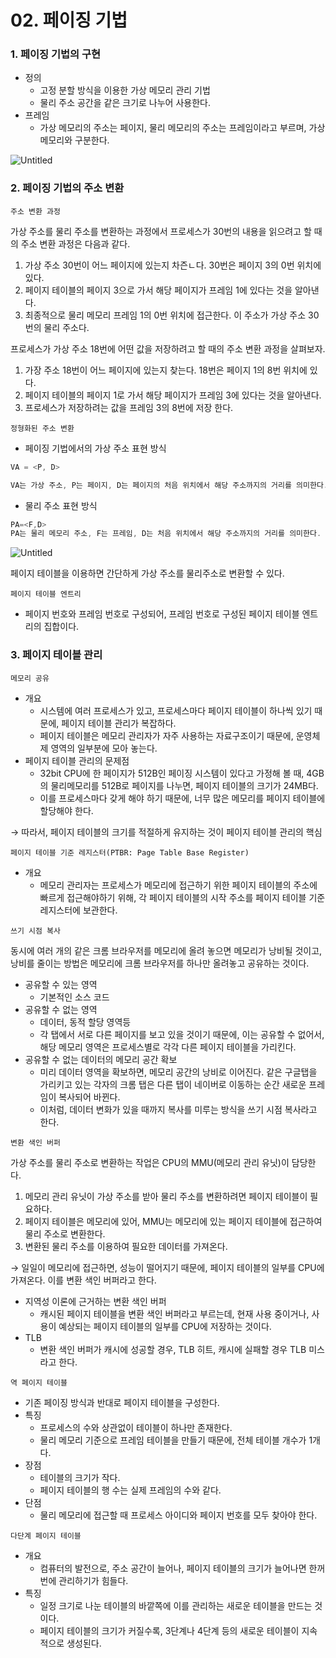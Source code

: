# 02. 페이징 기법

### 1. 페이징 기법의 구현

- 정의
  - 고정 분할 방식을 이용한 가상 메모리 관리 기법
  - 물리 주소 공간을 같은 크기로 나누어 사용한다.
- 프레임
  - 가상 메모리의 주소는 페이지, 물리 메모리의 주소는 프레임이라고 부르며, 가상 메모리와 구분한다.

![Untitled](https://prod-files-secure.s3.us-west-2.amazonaws.com/97b0a30a-7067-4d35-bb63-7f2fabc35aa6/ebadde2e-39fa-4b5f-8dd2-6523fac2bff7/Untitled.png)

### 2. 페이징 기법의 주소 변환

`주소 변환 과정`

가상 주소를 물리 주소를 변환하는 과정에서 프로세스가 30번의 내용을 읽으려고 할 때의 주소 변환 과정은 다음과 같다.

1. 가상 주소 30번이 어느 페이지에 있는지 차즌ㄴ다. 30번은 페이지 3의 0번 위치에 있다.
2. 페이지 테이블의 페이지 3으로 가서 해당 페이지가 프레임 1에 있다는 것을 알아낸다.
3. 최종적으로 물리 메모리 프레임 1의 0번 위치에 접근한다. 이 주소가 가상 주소 30번의 물리 주소다.

프로세스가 가상 주소 18번에 어떤 값을 저장하려고 할 때의 주소 변환 과정을 살펴보자.

1. 가장 주소 18번이 어느 페이지에 있는지 찾는다. 18번은 페이지 1의 8번 위치에 있다.
2. 페이지 테이블의 페이지 1로 가서 해당 페이지가 프레임 3에 있다는 것을 알아낸다.
3. 프로세스가 저장하려는 값을 프레임 3의 8번에 저장 한다.

`정형화된 주소 변환`

- 페이징 기법에서의 가상 주소 표현 방식

```jsx
VA = <P, D>

VA는 가상 주소, P는 페이지, D는 페이지의 처음 위치에서 해당 주소까지의 거리를 의미한다.
```

- 물리 주소 표현 방식

```jsx
PA=<F,D>
PA는 물리 메모리 주소, F는 프레임, D는 처음 위치에서 해당 주소까지의 거리를 의미한다.
```

![Untitled](https://prod-files-secure.s3.us-west-2.amazonaws.com/97b0a30a-7067-4d35-bb63-7f2fabc35aa6/d17cfcd6-d591-4779-8322-7bc2fecb0125/Untitled.png)

페이지 테이블을 이용하면 간단하게 가상 주소를 물리주소로 변환할 수 있다.

`페이지 테이블 엔트리`

- 페이지 번호와 프레임 번호로 구성되어, 프레임 번호로 구성된 페이지 테이블 엔트리의 집합이다.

### 3. 페이지 테이블 관리

`메모리 공유`

- 개요
  - 시스템에 여러 프로세스가 있고, 프로세스마다 페이지 테이블이 하나씩 있기 때문에, 페이지 테이블 관리가 복잡하다.
  - 페이지 테이블은 메모리 관리자가 자주 사용하는 자료구조이기 때문에, 운영체제 영역의 일부분에 모아 놓는다.
- 페이지 테이블 관리의 문제점
  - 32bit CPU에 한 페이지가 512B인 페이징 시스템이 있다고 가정해 볼 때, 4GB의 물리메모리를 512B로 페이지를 나누면, 페이지 테이블의 크기가 24MB다.
  - 이를 프로세스마다 갖게 해야 하기 때문에, 너무 많은 메모리를 페이지 테이블에 할당해야 한다.

→ 따라서, 페이지 테이블의 크기를 적절하게 유지하는 것이 페이지 테이블 관리의 핵심

`페이지 테이블 기준 레지스터(PTBR: Page Table Base Register)`

- 개요
  - 메모리 관리자는 프로세스가 메모리에 접근하기 위한 페이지 테이블의 주소에 빠르게 접근해야하기 위해, 각 페이지 테이블의 시작 주소를 페이지 테이블 기준 레지스터에 보관한다.

`쓰기 시점 복사`

동시에 여러 개의 같은 크롬 브라우저를 메모리에 올려 놓으면 메모리가 낭비될 것이고, 낭비를 줄이는 방법은 메모리에 크롬 브라우저를 하나만 올려놓고 공유하는 것이다.

- 공유할 수 있는 영역
  - 기본적인 소스 코드
- 공유할 수 없는 영역
  - 데이터, 동적 할당 영역등
  - 각 탭에서 서로 다른 페이지를 보고 있을 것이기 때문에, 이는 공유할 수 없어서, 해당 메모리 영역은 프로세스별로 각각 다른 페이지 테이블을 가리킨다.
- 공유할 수 없는 데이터의 메모리 공간 확보
  - 미리 데이터 영역을 확보하면, 메모리 공간의 낭비로 이어진다. 같은 구글탭을 가리키고 있는 각자의 크롬 탭은 다른 탭이 네이버로 이동하는 순간 새로운 프레임이 복사되어 바뀐다.
  - 이처럼, 데이터 변화가 있을 때까지 복사를 미루는 방식을 쓰기 시점 복사라고 한다.

`변환 색인 버퍼`

가상 주소를 물리 주소로 변환하는 작업은 CPU의 MMU(메모리 관리 유닛)이 담당한다.

1. 메모리 관리 유닛이 가상 주소를 받아 물리 주소를 변환하려면 페이지 테이블이 필요하다.
2. 페이지 테이블은 메모리에 있어, MMU는 메모리에 있는 페이지 테이블에 접근하여 물리 주소로 변환한다.
3. 변환된 물리 주소를 이용하여 필요한 데이터를 가져온다.

→ 일일이 메모리에 접근하면, 성능이 떨어지기 때문에, 페이지 테이블의 일부를 CPU에 가져온다. 이를 변환 색인 버퍼라고 한다.

- 지역성 이론에 근거하는 변환 색인 버퍼
  - 캐시된 페이지 테이블을 변환 색인 버퍼라고 부르는데, 현재 사용 중이거나, 사용이 예상되는 페이지 테이블의 일부를 CPU에 저장하는 것이다.
- TLB
  - 변환 색인 버퍼가 캐시에 성공할 경우, TLB 히트, 캐시에 실패할 경우 TLB 미스라고 한다.

`역 페이지 테이블`

- 기존 페이징 방식과 반대로 페이지 테이블을 구성한다.
- 특징
  - 프로세스의 수와 상관없이 테이블이 하나만 존재한다.
  - 물리 메모리 기준으로 프레임 테이블을 만들기 때문에, 전체 테이블 개수가 1개다.
- 장점
  - 테이블의 크기가 작다.
  - 페이지 테이블의 행 수는 실제 프레임의 수와 같다.
- 단점
  - 물리 메모리에 접근할 때 프로세스 아이디와 페이지 번호를 모두 찾아야 한다.

`다단계 페이지 테이블`

- 개요
  - 컴퓨터의 발전으로, 주소 공간이 늘어나, 페이지 테이블의 크기가 늘어나면 한꺼번에 관리하기가 힘들다.
- 특징
  - 일정 크기로 나눈 테이블의 바깥쪽에 이를 관리하는 새로운 테이블을 만드는 것이다.
  - 페이지 테이블의 크기가 커질수록, 3단계나 4단계 등의 새로운 테이블이 지속적으로 생성된다.
